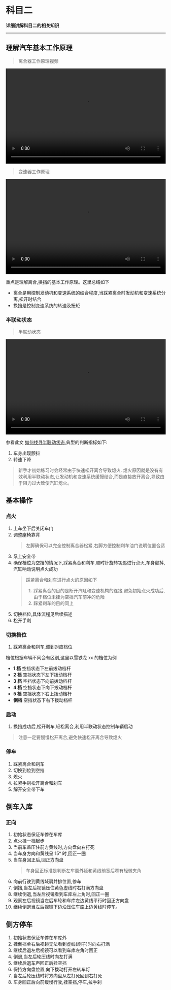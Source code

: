 # 科目二

**详细讲解科目二的相关知识**

-----

## 理解汽车基本工作原理
> 离合器工作原理视频

<video src="/video/详解离合器的工作原理.mp4" controls="" width="100%" height="300px">Not Support</video>


> 变速器工作原理

<video src="/video/手动变速器的工作原理.mp4" controls="" width="100%" height="300px">Not Support</video>


重点是理解离合,换挡的基本工作原理。这里总结如下

* 离合是用控制发动机和变速系统的结合程度,当踩紧离合时发动机和变速系统分离,松开时结合
* 换挡是控制变速系统的转速及扭矩

### 半联动状态
> 半联动状态

<video src="/video/查找半联动状态.mp4" controls="" width="100%" height="300px">Not Support</video>

参看此文 [如何找寻半联动状态](https://mp.weixin.qq.com/s/LJDaZCpHgq-votT86Civkg ':ignore'),典型的判断指标如下:
1. 车身出现颤抖
2. 转速下降

> 新手才初始练习时会经常由于快速松开离合导致熄火.
> 熄火原因就是没有有效利用半联动状态,让发动机和变速系统缓慢结合,而是直接放开离合,导致由于阻力过大致使汽缸熄火。

## 基本操作
### 点火
1. 上车坐下后关闭车门
2. 调整座椅靠背
	> 左脚确保可以完全控制离合器松紧,右脚方便控制刹车油门说明位置合适
3. 系上安全带
4. 确保档位为空挡的情况下,踩紧离合和刹车,顺时针旋转钥匙进行点火,车身颤抖,汽缸响动说明点火成功
	> 踩紧离合和刹车进行点火的原因如下
	> 1. 踩紧离合的目的是断开汽缸和变速机构的连接,避免初始点火成功后,由于档位未挂为空挡汽车前冲的危险
	> 2. 踩紧刹车的目的同上
5. 切换档位,具体流程见后续描述
6. 松开手刹

### 切换档位
1. 踩紧离合和刹车,调到对应档位

档位根据车辆不同会有区别,这里以雪铁龙 xx 的档位为例

* **1 档** 空挡状态下左前拨动档杆
* **2 档** 空挡状态下左下拨动档杆
* **3 档** 空挡状态下向前拨动档杆
* **4 档** 空挡状态下向下拨动档杆
* **5 档** 空挡状态下右上拨动档杆
* **倒档** 空挡状态下右下拨动档杆

### 启动
1. 换挡成功后,松开刹车,轻松离合,利用半联动状态控制车辆启动

> 注意一定要慢慢松开离合,避免快速松开离合导致熄火

### 停车
1. 踩紧离合和刹车
2. 切换到位到空挡
3. 熄火
4. 拉紧手刹松开离合和刹车
5. 解开安全带下车

## 倒车入库
### 正向
1. 初始状态保证车停在车库
2. 点火挂一档起步
3. 当前车盖压住前方黄线时,方向盘向右打死
4. 当车身方向和黄线呈 15° 时,回正一圈
5. 当车身回正后,回正方向盘
	> 车身回正标准是判断左车窗外延和黄线前宽后窄有轻微夹角
5. 向前行驶到黄线域肩并排位置,停车
6. 倒挡,当左后视镜压住黄色虚线时右打满方向盘
7. 继续倒退,当左后视镜看到车库左上角时,回正一圈
8. 观察左后视镜当左后车轮和车库左边黄线平行时回正方向盘
9. 继续倒退当左后视镜下边沿压住车库上边黄线时停车。



## 侧方停车
1. 初始状态保证车停在车库外
2. 挂倒挡单右后视镜无法看到虚线(刷子)时向右打满
3. 继续后退左后视镜可以看到车库左角时回正
4. 倒退,当左后轮压线时向左打满
5. 继续后退车声回正后挂空挡
6. 保持方向盘位置,向下拨动打开左转车灯
7. 当左后轮压线时将方向盘从左打死回到右打死
8. 车身回正后向前缓慢行驶,挂空挡,停车,拉手刹

